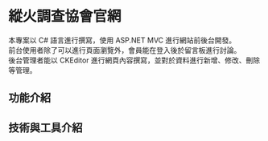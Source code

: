 # 縱火調查協會官網
本專案以 C# 語言進行撰寫，使用 ASP.NET MVC 進行網站前後台開發。  
前台使用者除了可以進行頁面瀏覽外，會員能在登入後於留言板進行討論。  
後台管理者能以 CKEditor 進行網頁內容撰寫，並對於資料進行新增、修改、刪除等管理。

## 功能介紹

## 技術與工具介紹
